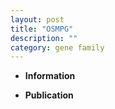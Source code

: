 ```yaml
---
layout: post
title: "OSMPG"
description: ""
category: gene family
---
```


* **Information**  

* **Publication**  


